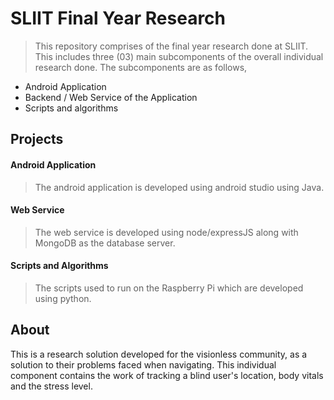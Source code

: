 # SLIIT Final Year Research
>This repository comprises of the final year research done at SLIIT. This includes three (03) main subcomponents of the overall individual research done. The subcomponents are as follows,
- Android Application
- Backend / Web Service of the Application
- Scripts and algorithms

## Projects
#### Android Application
> The android application is developed using android studio using Java.
#### Web Service
> The web service is developed using node/expressJS along with MongoDB as the database server.
#### Scripts and Algorithms
> The scripts used to run on the Raspberry Pi which are developed using python.

## About
This is a research solution developed for the visionless community, as a solution to their problems faced when navigating. This individual component contains the work of tracking a blind user's location, body vitals and the stress level.